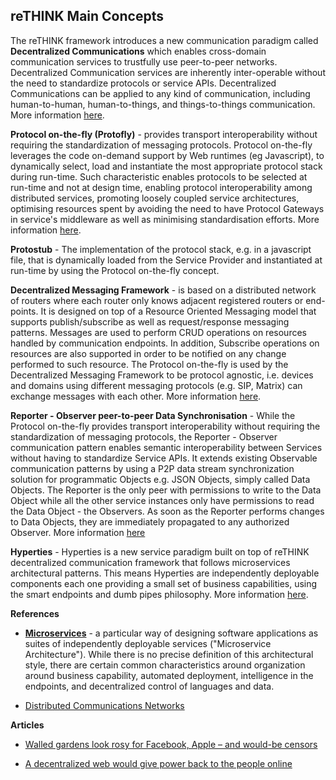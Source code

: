 ## reTHINK Main Concepts

The reTHINK framework introduces a new communication paradigm called **Decentralized Communications** which enables cross-domain communication services to trustfully use peer-to-peer networks.
Decentralized Communication services are inherently inter-operable without the need to standardize protocols or service APIs.
Decentralized Communications can be applied to any kind of communication, including human-to-human, human-to-things, and things-to-things communication. More information [here](concepts/readme.md).

**Protocol on-the-fly (Protofly)** - provides transport interoperability without requiring the standardization of messaging protocols.
Protocol on-the-fly leverages the code on-demand support by Web runtimes (eg Javascript), to dynamically select, load and instantiate the most appropriate protocol stack during run-time. Such characteristic enables protocols to be selected at run-time and not at design time, enabling protocol interoperability among distributed services, promoting loosely coupled service architectures, optimising resources spent by avoiding the need to have Protocol Gateways in service's middleware as well as minimising standardisation efforts. More information [here](concepts/protofly.md).

**Protostub** - The implementation of the protocol stack, e.g. in a javascript file, that is dynamically loaded from the Service Provider and instantiated at run-time by using the Protocol on-the-fly concept.

**Decentralized Messaging Framework** - is based on a distributed network of routers where each router only knows adjacent registered routers or end-points.
It is designed on top of a Resource Oriented Messaging model that supports publish/subscribe as well as request/response messaging patterns.
Messages are used to perform CRUD operations on resources handled by communication endpoints. In addition, Subscribe operations on resources are also supported in order to be notified on any change performed to such resource.
The Protocol on-the-fly is used by the Decentralized Messaging Framework to be protocol agnostic, i.e. devices and domains using different messaging protocols (e.g. SIP, Matrix) can exchange messages with each other. More information [here](concepts/decentralized-messaging.md).

**Reporter - Observer peer-to-peer Data Synchronisation** - While the Protocol on-the-fly provides transport interoperability without requiring the standardization of messaging protocols, the Reporter - Observer communication pattern enables semantic interoperability between Services without having to standardize Service APIs.
It extends existing Observable communication patterns by using a P2P data stream synchronization solution for programmatic Objects e.g. JSON Objects, simply called Data Objects.
The Reporter is the only peer with permissions to write to the Data Object while all the other service instances only have permissions to read the Data Object - the Observers.
As soon as the Reporter performs changes to Data Objects, they are immediately propagated to any authorized Observer. More information [here](concepts/reporter-observer.md)

**Hyperties** - Hyperties is a new service paradigm built on top of reTHINK decentralized communication framework that follows microservices architectural patterns. This means Hyperties are independently deployable components each one providing a small set of business capabilities, using the smart endpoints and dumb pipes philosophy. More information [here](concepts/hyperty.md).

**References**

* **[Microservices](https://martinfowler.com/articles/microservices.html)** - a particular way of designing software applications as suites of independently deployable services ("Microservice Architecture"). While there is no precise definition of this architectural style, there are certain common characteristics around organization around business capability, automated deployment, intelligence in the endpoints, and decentralized control of languages and data.

* [Distributed Communications Networks](http://www.rand.org/pubs/research_memoranda/RM3420.html)

**Articles**

* [Walled gardens look rosy for Facebook, Apple – and would-be censors](https://www.theguardian.com/technology/2012/apr/17/walled-gardens-facebook-apple-censors)

* [A decentralized web would give power back to the people online](https://techcrunch.com/2016/10/09/a-decentralized-web-would-give-power-back-to-the-people-online/)
